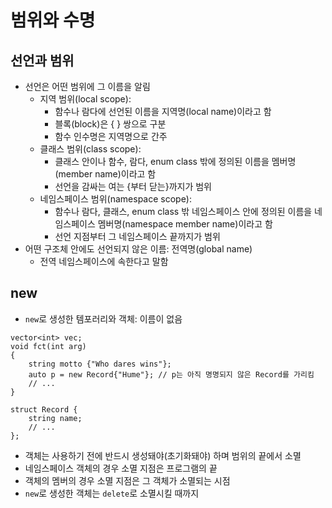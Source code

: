 # 범위와 수명
## 선언과 범위
- 선언은 어떤 범위에 그 이름을 알림
    - 지역 범위(local scope): 
        - 함수나 람다에 선언된 이름을 지역명(local name)이라고 함
        - 블록(block)은 { } 쌍으로 구분
        - 함수 인수명은 지역명으로 간주
    - 클래스 범위(class scope):
        - 클래스 안이나 함수, 람다, enum class 밖에 정의된 이름을 멤버명(member name)이라고 함
        - 선언을 감싸는 여는 {부터 닫는}까지가 범위
    - 네임스페이스 범위(namespace scope):
        - 함수나 람다, 클래스, enum class 밖 네임스페이스 안에 정의된 이름을 네임스페이스 멤버명(namespace member name)이라고 함
        - 선언 지점부터 그 네임스페이스 끝까지가 범위
- 어떤 구조체 안에도 선언되지 않은 이름: 전역명(global name)
    - 전역 네임스페이스에 속한다고 말함

## new
- `new`로 생성한 템포러리와 객체: 이름이 없음
```
vector<int> vec;
void fct(int arg)
{
    string motto {"Who dares wins"};
    auto p = new Record{"Hume"}; // p는 아직 명명되지 않은 Record를 가리킴
    // ...
}

struct Record {
    string name;
    // ...
};
```
- 객체는 사용하기 전에 반드시 생성돼야(초기화돼야) 하며 범위의 끝에서 소멸
- 네임스페이스 객체의 경우 소멸 지점은 프로그램의 끝
- 객체의 멤버의 경우 소멸 지점은 그 객체가 소멸되는 시점
- `new`로 생성한 객체는 `delete`로 소멸시킬 때까지